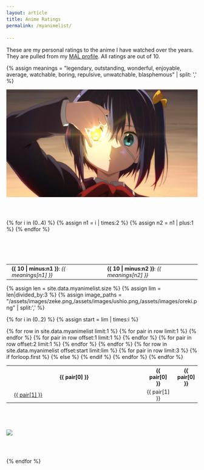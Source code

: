 ```yaml
---
layout: article
title: Anime Ratings
permalink: /myanimelist/

---
```


These are my personal ratings to the anime I have watched over the years. They are pulled from my [MAL profile](https://myanimelist.net/profile/SearyBlue). All ratings are out of 10.

{% assign meanings = "legendary, outstanding, wonderful, enjoyable, average, watchable, boring, repulsive, unwatchable, blasphemous" | split: ',' %}

<div style="float:left">
<img src="/assets/images/love-chunibyo.png" width="800px" style="margin-right:2em;margin-bottom:4em;">
</div>
<div style="float:left">
<table style="margin-top:6em;">
{% for i in (0..4) %}
{% assign n1 = i | times:2 %}
{% assign n2 = n1 | plus:1 %}
<tr >
<td style="padding-right: 1em;padding-left: 1em;"><b>{{ 10 | minus:n1 }}</b>: <i>{{ meanings[n1] }}</i></td>
<td style="padding-right: 1em;padding-left: 1em;"><b>{{ 10 | minus:n2 }}</b>: <i>{{ meanings[n2] }}</i></td>
</tr>
{% endfor %}
</table>
</div>


{% assign len = site.data.myanimelist.size %}
{% assign lim = len|divided_by:3 %}
{% assign image_paths = "/assets/images/zeke.png,/assets/images/ushio.png,/assets/images/oreki.png" | split:','  %}

{% for i in (0..2) %}
{% assign start = lim | times:i %}
<table class="sortable">
{% for row in site.data.myanimelist limit:1 %}
<tr>
{% for pair in row limit:1 %}
<th style="width:75%;">{{ pair[0] }}</th>
{% endfor %}
{% for pair in row offset:1 limit:1 %}
<th style="padding-right:20px;padding-left:20px;">{{ pair[0] }}</th>
{% endfor %}
{% for pair in row offset:2 limit:1 %}
<th>{{ pair[0] }}</th>
{% endfor %}
</tr>
{% endfor %}
{% for row in site.data.myanimelist offset:start limit:lim %}
<tr>
{% for pair in row limit:3 %}
{% if forloop.first %}
<td style="padding-left:20px;"><a href="{{ row["Link"] }}">{{ pair[1] }}</a></td>
{% else %}
<td align="center">{{ pair[1] }}</td>
{% endif %}
{% endfor %}
</tr>
{% endfor %}
</table>
<div>
<img src="{{ image_paths[i] }}" width="800px" style="margin-bottom:4em;margin-top:4em;">
</div>
{% endfor %}
